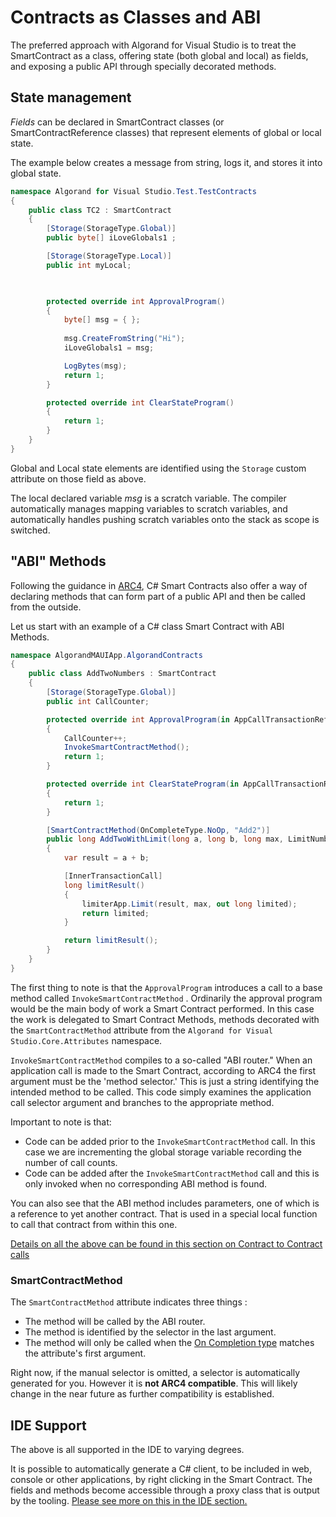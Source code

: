 # Contracts as Classes and ABI

The preferred approach with Algorand for Visual Studio is to treat the SmartContract as 
a class, offering state (both global and local) as fields, and exposing
a public API through specially decorated methods.


## State management

*Fields* can be declared in SmartContract classes (or SmartContractReference classes) that represent elements of global or local state.

The example below creates a message from string, logs it, and stores it into global state. 

```csharp
namespace Algorand for Visual Studio.Test.TestContracts 
{
    public class TC2 : SmartContract    
    {
        [Storage(StorageType.Global)]
        public byte[] iLoveGlobals1 ;     

        [Storage(StorageType.Local)]
        public int myLocal;


     
        protected override int ApprovalProgram() 
        {
            byte[] msg = { };
            
            msg.CreateFromString("Hi");
            iLoveGlobals1 = msg;

            LogBytes(msg);
            return 1;
        }

        protected override int ClearStateProgram()
        {
            return 1;
        }
    }
}

```

Global and Local state elements are identified using the ```Storage``` custom attribute on those field as above.

The local declared variable *msg* is a scratch variable. The compiler automatically manages mapping variables to scratch variables, and automatically
handles pushing scratch variables onto the stack as scope is switched. 

## "ABI" Methods

Following the guidance in [ARC4](https://github.com/algorandfoundation/ARCs/blob/main/ARCs/arc-0004.md), C# Smart Contracts
also offer a way of declaring methods that can form part of a public API and then be called from the outside.

Let us start with an example of a C# class Smart Contract with ABI Methods.

```csharp
namespace AlgorandMAUIApp.AlgorandContracts
{
    public class AddTwoNumbers : SmartContract
    {
        [Storage(StorageType.Global)]
        public int CallCounter;

        protected override int ApprovalProgram(in AppCallTransactionReference transaction)
        {
            CallCounter++;
            InvokeSmartContractMethod();
            return 1;
        }

        protected override int ClearStateProgram(in AppCallTransactionReference transaction)
        {
            return 1;
        }

        [SmartContractMethod(OnCompleteType.NoOp, "Add2")]
        public long AddTwoWithLimit(long a, long b, long max, LimitNumbersReference limiterApp)
        {
            var result = a + b;

            [InnerTransactionCall]
            long limitResult()
            {
                limiterApp.Limit(result, max, out long limited);
                return limited;
            }

            return limitResult();
        }
    }
}


```

The first thing to note is that the ```ApprovalProgram``` introduces a call to a base method 
called ```InvokeSmartContractMethod``` . Ordinarily the approval program would 
be the main body of work a Smart Contract performed. In this case the work 
is delegated to Smart Contract Methods, methods decorated with the ```SmartContractMethod``` attribute
from the ```Algorand for Visual Studio.Core.Attributes``` namespace.

```InvokeSmartContractMethod``` compiles to a so-called "ABI router." When
an application call is made to the Smart Contract, according to ARC4 the first 
argument must be the 'method selector.' This is just a string identifying the
intended method to be called. This code simply examines the application call selector
argument and branches to the appropriate method.

Important to note is that:
- Code can be added prior to the ```InvokeSmartContractMethod``` call. In this case we are incrementing the global storage variable recording the number of call counts.
- Code can be added after the ```InvokeSmartContractMethod``` call and this is only invoked when no corresponding ABI method is found.

You can also see that the ABI method includes parameters, one of which is a reference to
yet another contract. That is used in a special local function to call that contract from within
this one.

[Details on all the above can be found in this section on Contract to Contract calls](../Transactions/ContractToContract.md)

### SmartContractMethod

The ```SmartContractMethod``` attribute indicates three things :

- The method will be called by the ABI router.
- The method is identified by the selector in the last argument.
- The method will only be called when the [On Completion type](https://developer.algorand.org/docs/get-details/dapps/smart-contracts/apps/?from_query=oncompletion#the-lifecycle-of-a-smart-contract) matches the attribute's first argument.

Right now, if the manual selector is omitted, a selector is automatically generated for you. 
However it is **not ARC4 compatible**. This will likely change in the near future as further compatibility is established.


## IDE Support

The above is all supported in the IDE to varying degrees.

It is possible to automatically generate a C# client, to be included in web, console or other applications, 
by right clicking in the Smart Contract. The fields and methods become accessible through
a proxy class that is output by the tooling. [Please see more on this in the IDE section.](../IDE/IDE.md)



